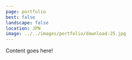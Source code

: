 ```yaml
---
page: portfolio
best: false
landscape: false
location: JPN
image: ../../images/portfolio/download-25.jpg
---
```

Content goes here!
